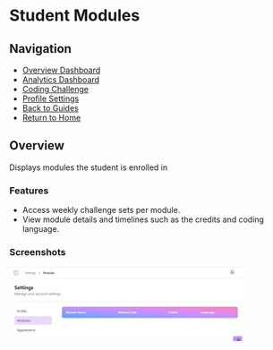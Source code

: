 # Student Modules

## Navigation
- [Overview Dashboard](./overview-dashboard)
- [Analytics Dashboard](./analytics-dashboard)
- [Coding Challenge](./coding-challenge)
- [Profile Settings](./profile)
- [Back to Guides](../index.md)
- [Return to Home](../../index.md)

## Overview
Displays modules the student is enrolled in

### Features
- Access weekly challenge sets per module.
- View module details and timelines such as the credits and coding language.

### Screenshots
![Student Modules](modules.png)
